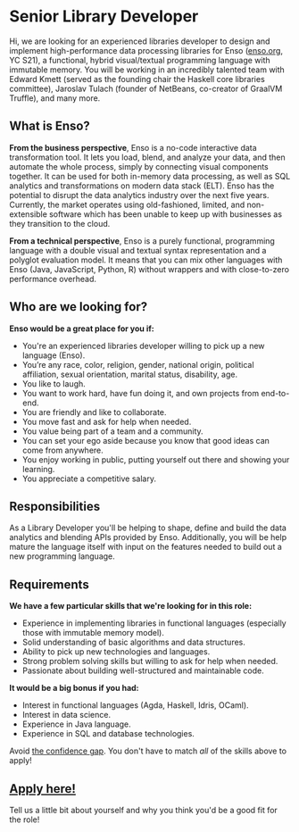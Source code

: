 # Senior Library Developer
Hi, we are looking for an experienced libraries developer to design and implement high-performance data processing libraries for Enso ([enso.org](https://enso.org), YC S21), a functional, hybrid visual/textual programming language with immutable memory. You will be working in an incredibly talented team with Edward Kmett (served as the founding chair the Haskell core libraries committee), Jaroslav Tulach (founder of NetBeans, co-creator of GraalVM Truffle), and many more.

## What is Enso?
**From the business perspective**, Enso is a no-code interactive data transformation tool. It lets you load, blend, and analyze your data, and then automate the whole process, simply by connecting visual components together. It can be used for both in-memory data processing, as well as SQL analytics and transformations on modern data stack (ELT). Enso has the potential to disrupt the data analytics industry over the next five years. 
Currently, the market operates using old-fashioned, limited, and non-extensible software which has been unable to keep up with businesses as they transition to the cloud.

**From a technical perspective**, Enso is a purely functional, programming language with a double visual and textual syntax representation and a polyglot evaluation model. It means that you can mix other languages with Enso (Java, JavaScript, Python, R) without wrappers and with close-to-zero performance overhead.

## Who are we looking for?
**Enso would be a great place for you if:**
- You're an experienced libraries developer willing to pick up a new language (Enso).
- You’re any race, color, religion, gender, national origin, political affiliation, sexual orientation, marital status, disability, age.
- You like to laugh.
- You want to work hard, have fun doing it, and own projects from end-to-end.
- You are friendly and like to collaborate.
- You move fast and ask for help when needed.
- You value being part of a team and a community.
- You can set your ego aside because you know that good ideas can come from anywhere.
- You enjoy working in public, putting yourself out there and showing your learning.
- You appreciate a competitive salary.

## Responsibilities
As a Library Developer you'll be helping to shape, define and build the data analytics and blending APIs provided by Enso. Additionally, you will be help mature the language itself with input on the features needed to build out a new programming language.

## Requirements
**We have a few particular skills that we're looking for in this role:**
- Experience in implementing libraries in functional languages (especially those with immutable memory model).
- Solid understanding of basic algorithms and data structures.
- Ability to pick up new technologies and languages.
- Strong problem solving skills but willing to ask for help when needed.
- Passionate about building well-structured and maintainable code.

**It would be a big bonus if you had:**
- Interest in functional languages (Agda, Haskell, Idris, OCaml).
- Interest in data science.
- Experience in Java language.
- Experience in SQL and database technologies.


Avoid [the confidence gap](https://www.forbes.com/sites/womensmedia/2014/04/28/act-now-to-shrink-the-confidence-gap/).
You don't have to match _all_ of the skills above to apply!


## [Apply here!](https://airtable.com/shrcF8ROkEeFTNEfX)

Tell us a little bit about yourself and why you think you'd be a good fit for the role!